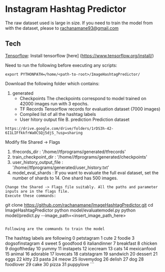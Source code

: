 # Instagram Hashtag Predictor
The raw dataset used is large in size. If you need to train the model from with the dataset, please to rachanamane93@gmail.com 

## Tech
[Tensorflow](https://www.tensorflow.org/): Install tensorflow [here] (https://www.tensorflow.org/install/) 

Need to run the following before executing any scripts:
```
export PYTHONPATH=/home/<path-to-root>/ImageHashtagPredictor/
```

Download the following folder which contains:
1. generated
    - Checkpoints
        The checkpoints correspond to model trained on 42000 images run with 3 epochs.
    - TF Records
        Tensorflow records for evaluation dataset (7000 images)
    - Compiled list of all the hashtag labels
    - User hitory output file
B. prediction
    Prediction dataset

```
https://drive.google.com/drive/folders/1rDS3h-42-6I1LIFfkkfrWa0CSQj5djS_?usp=sharing
```

Modify file Shared -> Flags 
1. tfrecords_dir : '/home/<path-to-root>/tfprograms/generated/tfrecords'
2. train_checkpoint_dir : '/home/<path-to-root>/tfprograms/generated/checkpoints'
3. user_history_output_file : '/home/<path-to-root>/tfprograms/generated/user_history.txt'
3. model_eval_shards : If you want to evaluate the full eval dataset, set the number of shards to 14. 
   One shard has 500 images.
```
Change the Shared -> Flags file suitably. All the paths and parameter inputs are in the flags file. 
Execute these commands:
```
git clone https://github.com/rachanamane/ImageHashtagPredictor.git
cd ImageHashtagPredictor
python model/evaluatemodel.py
python model/predict.py --image_path=<insert_image_path_here>
```

Following are the commands to train the model

```
The hashtag labels are following
     0 petstagram
     1 cute
     2 foodie
     3 dogsofinstagram
     4 sweet
     5 goodfood
     6 italiandinner
     7 breakfast
     8 chicken
     9 dogoftheday
    10 yummy
    11 instapets
    12 icecream
    13 cats
    14 mexicanfood
    15 animal
    16 adorable
    17 lovecats
    18 catstagram
    19 sandwich
    20 dessert
    21 eggs
    22 kitty
    23 pasta
    24 meow
    25 ilovemydog
    26 delish
    27 dog
    28 foodlover
    29 cake
    30 pizza
    31 puppylove
    ```
